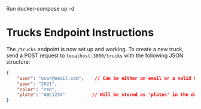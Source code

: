 

Run docker-compose up -d


# Trucks Endpoint Instructions

The `/trucks` endpoint is now set up and working. To create a new truck, send a POST request to `localhost:3000/trucks` with the following JSON structure:

```json
{
    "user": "user@email.com",    // Can be either an email or a valid ObjectId of an existing user
    "year": "2021",
    "color": "red",
    "plate": "ABC1234"          // Will be stored as 'plates' in the database
}
```